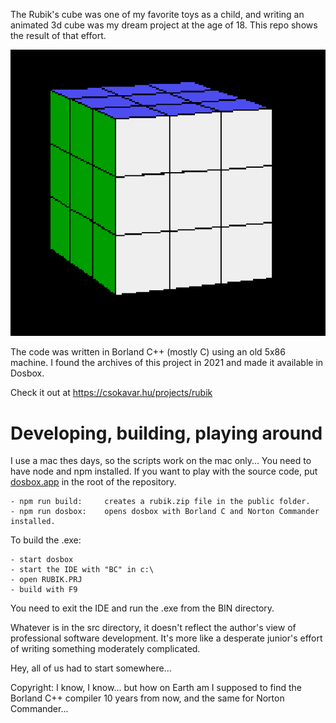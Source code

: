 The Rubik's cube was one of my favorite toys as a child, and writing an animated 3d cube was my dream project at the age of 18. This repo shows the result of that effort.

![screenshot](screenshot.png)

The code was written in Borland C++ (mostly C) using an old 5x86 machine. I found the archives of this project in 2021 and made it available in Dosbox. 

Check it out at https://csokavar.hu/projects/rubik

# Developing, building, playing around

I use a mac thes days, so the scripts work on the mac only... You need to have node and npm installed. 
If you want to play with the source code, put [dosbox.app](https://www.dosbox.com/) in the root of the repository.

```
- npm run build:     creates a rubik.zip file in the public folder.
- npm run dosbox:    opens dosbox with Borland C and Norton Commander installed.
```

To build the .exe:
```
- start dosbox
- start the IDE with "BC" in c:\
- open RUBIK.PRJ
- build with F9
``` 

You need to exit the IDE and run the .exe from the BIN directory.

Whatever is in the src directory, it doesn't reflect the author's 
view of professional software development. It's more like a
desperate junior's effort of writing something moderately complicated.

Hey, all of us had to start somewhere...

Copyright: I know, I know... but how on Earth am I supposed to find the Borland C++ compiler 10 years from now,
 and the same for Norton Commander...
